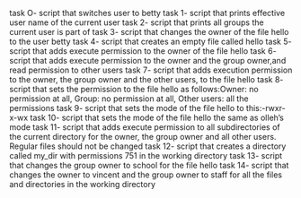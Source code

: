 task O- script that switches user to betty
task 1- script that prints effective user name of the current user
task 2- script that prints all groups the current user is part of
task 3- script that changes the owner of the file hello to the user betty
task 4- script that creates an empty file called hello
task 5- script that adds execute permission to the owner of the file hello
task 6- script that adds execute permission to the owner and the group owner,and read permission to other users
task 7- script that adds execution permission to the owner, the group owner and the other users, to the file hello
task 8- script that sets the permission to the file hello as follows:Owner: no permission at all, Group: no permission at all, 
Other users: all the permissions
task 9- script that sets the mode of the file hello to this:-rwxr-x-wx
task 10- script that sets the mode of the file hello the same as olleh’s mode
task 11- script that adds execute permission to all subdirectories of the current directory for the owner, the group owner and all other users. Regular files should not be changed
task 12- script that creates a directory called my_dir with permissions 751 in the working directory
task 13- script that changes the group owner to school for the file hello
task 14- script that changes the owner to vincent and the group owner to staff for all the files and directories in the working directory 
